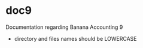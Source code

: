 # doc9
Documentation regarding Banana Accounting 9

- directory and files names should be LOWERCASE

